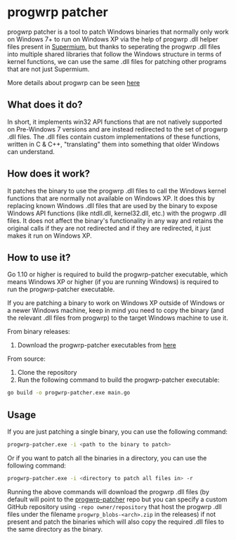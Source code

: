 # progwrp patcher

progwrp patcher is a tool to patch Windows binaries that normally only work on Windows 7+ to run on Windows XP via the help of progwrp .dll helper files present in [Supermium](https://github.com/win32ss/supermium), but thanks to seperating the progwrp .dll files into multiple shared libraries that follow the Windows structure in terms of kernel functions, we can use the same .dll files for patching other programs that are not just Supermium.

More details about progwrp can be seen [here](https://github.com/Alex313031/thorium-legacy/tree/main/patches/progwrp)

## What does it do?

In short, it implements win32 API functions that are not natively supported on Pre-Windows 7 versions and are instead redirected to the set of progwrp .dll files. The .dll files contain custom implementations of these functions, written in C & C++, "translating" them into something that older Windows can understand.

## How does it work?

It patches the binary to use the progwrp .dll files to call the Windows kernel functions that are normally not available on Windows XP. It does this by replacing known Windows .dll files that are used by the binary to expose Windows API functions (like ntdll.dll, kernel32.dll, etc.) with the progwrp .dll files. It does not affect the binary's functionality in any way and retains the original calls if they are not redirected and if they are redirected, it just makes it run on Windows XP.

## How to use it?

Go 1.10 or higher is required to build the progwrp-patcher executable, which means Windows XP or higher (if you are running Windows) is required to run the progwrp-patcher executable.

If you are patching a binary to work on Windows XP outside of Windows or a newer Windows machine, keep in mind you need to copy the binary (and the relevant .dll files from progwrp) to the target Windows machine to use it.

From binary releases:
1. Download the progwrp-patcher executables from [here](https://github.com/matu6968/progwrp-patcher/releases)

From source:

1. Clone the repository
2. Run the following command to build the progwrp-patcher executable:
```bash
go build -o progwrp-patcher.exe main.go
```

## Usage

If you are just patching a single binary, you can use the following command:
```bash
progwrp-patcher.exe -i <path to the binary to patch>
```

Or if you want to patch all the binaries in a directory, you can use the following command:
```bash
progwrp-patcher.exe -i <directory to patch all files in> -r
```
Running the above commands will download the progwrp .dll files (by default will point to the [progwrp-patcher](https://github.com/matu6968/progwrp-patcher) repo but you can specify a custom GitHub repository using `-repo owner/repository` that host the progwrp .dll files under the filename `progwrp_blobs-<arch>.zip` in the releases) if not present and patch the binaries which will also copy the required .dll files to the same directory as the binary.
